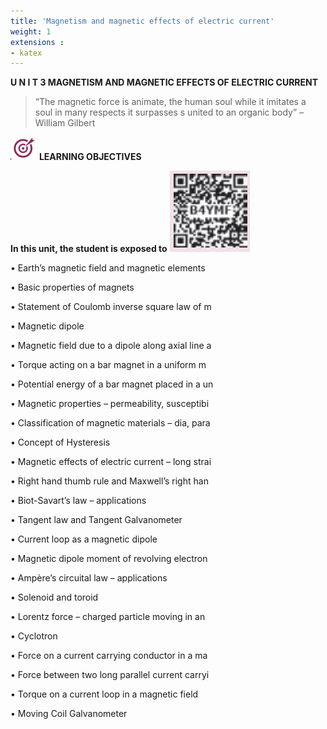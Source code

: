 ```yaml
---
title: 'Magnetism and magnetic effects of electric current'
weight: 1
extensions :
- katex
---   
```





 **U N I T 3 MAGNETISM AND MAGNETIC EFFECTS OF ELECTRIC CURRENT**

> “The magnetic force is animate, the human soul while it imitates a soul in many respects it surpasses s united to an organic body” – William Gilbert

![Alt text](image.png) **LEARNING OBJECTIVES** 

**In this unit, the student is exposed to** ![alt](image-1.png)

• Earth’s magnetic field and magnetic elements

• Basic properties of magnets

• Statement of Coulomb inverse square law of m

• Magnetic dipole

• Magnetic field due to a dipole along axial line a

• Torque acting on a bar magnet in a uniform m

• Potential energy of a bar magnet placed in a un

• Magnetic properties – permeability, susceptibi

• Classification of magnetic materials – dia, para

• Concept of Hysteresis

• Magnetic effects of electric current – long strai

• Right hand thumb rule and Maxwell’s right han

• Biot-Savart’s law – applications

• Tangent law and Tangent Galvanometer

• Current loop as a magnetic dipole

• Magnetic dipole moment of revolving electron

• Ampère’s circuital law – applications

• Solenoid and toroid

• Lorentz force – charged particle moving in an

• Cyclotron

• Force on a current carrying conductor in a ma

• Force between two long parallel current carryi

• Torque on a current loop in a magnetic field

• Moving Coil Galvanometer

  
